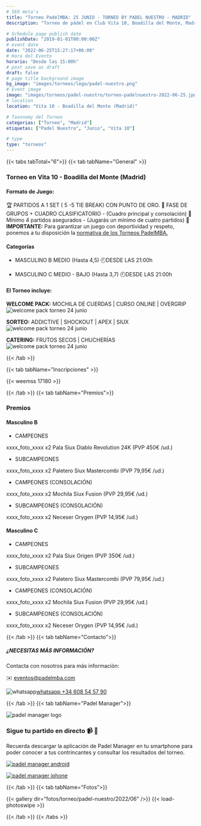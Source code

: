 ```yaml
---
# SEO meta's
title: "Torneo PadelMBA: 25 JUNIO - TORNEO BY PADEL NUESTRO - MADRID"
description: "Torneo de pádel en Club Vita 10, Boadilla del Monte, Madrid, el dia 25 de Junio 2022 by Padel Nuestro. Organizado gracias a PadelMBA, lider en formacion online de pádel."

# Schedule page publish date
publishDate: "2019-01-01T00:00:00Z"
# event date
date: "2022-06-25T15:27:17+06:00"
# Hora del Evento
horario: "Desde las 15:00h"
# post save as draft
draft: false
# page title background image
bg_image: "images/torneos/logo/padel-nuestro.png"
# Event image
image: "images/torneos/padel-nuestro/torneo-padelnuestro-2022-06-25.jpg"
# location
location: "Vita 10 - Boadilla del Monte (Madrid)"

# Taxonomy del Torneo
categorias: ["Torneo", "Madrid"]
etiquetas: ["Padel Nuestro", "Junio", "Vita 10"]

# type
type: "torneos"
---
```


{{< tabs tabTotal="6">}}
{{< tab tabName="General" >}}

### Torneo en Vita 10 - Boadilla del Monte (Madrid)

#### Formato de Juego:

🏆 PARTIDOS A 1 SET ( 5 -5 TIE BREAK) CON PUNTO DE ORO.
🔹 FASE DE GRUPOS + CUADRO CLASIFICATORIO - (Cuadro principal y consolación)
🎾 Mínimo 4 partidos asegurados - (Jugarás un mínimo de cuatro partidos)
📢 **IMPORTANTE:** Para garantizar un juego con deportividad y respeto, ponemos a tu disposición la [normativa de los Torneos PadelMBA.](/normativa/normativa-torneos-padelmba.pdf)

#### Categorías

- MASCULINO B
MEDIO (Hasta 4,5) 
🕘DESDE LAS 21:00h

- MASCULINO C
MEDIO - BAJO (Hasta 3,7)
🕘DESDE LAS 21:00h

#### El Torneo incluye:

**WELCOME PACK:** MOCHILA DE CUERDAS | CURSO ONLINE | OVERGRIP
![welcome pack torneo 24 junio](/images/torneos/padelvip/inscripcion/welcome-pack-inscripcion-padelvip-24-junio.png)

**SORTEO:** ADDICTIVE | SHOCKOUT | APEX | SIUX
![welcome pack torneo 24 junio](/images/torneos/padelvip/inscripcion/sorteo-torneo-padelvip-24-junio.png)

**CATERING:** FRUTOS SECOS | CHUCHERÍAS
![welcome pack torneo 24 junio](/images/torneos/padelvip/inscripcion/catering-torneo-padelvip.png)

{{< /tab >}}

{{< tab tabName="Inscripciones" >}}

{{< weemss 17180 >}}

{{< /tab >}}
{{< tab tabName="Premios">}}

### Premios

#### Masculino B

- CAMPEONES

xxxx_foto_xxxx
x2 Pala Siux Diablo Revolution 24K (PVP 450€ /ud.)

- SUBCAMPEONES

xxxx_foto_xxxx
x2 Paletero Siux Mastercombi (PVP 79,95€ /ud.)

- CAMPEONES (CONSOLACIÓN)

xxxx_foto_xxxx
x2 Mochila Siux Fusion (PVP 29,95€ /ud.)

- SUBCAMPEONES (CONSOLACIÓN)

xxxx_foto_xxxx
x2 Neceser Orygen (PVP 14,95€ /ud.)


#### Masculino C
- CAMPEONES

xxxx_foto_xxxx
x2 Pala Siux Origen (PVP 350€ /ud.)

- SUBCAMPEONES

xxxx_foto_xxxx
x2 Paletero Siux Mastercombi (PVP 79,95€ /ud.)

- CAMPEONES (CONSOLACIÓN)

xxxx_foto_xxxx
x2 Mochila Siux Fusion (PVP 29,95€ /ud.)

- SUBCAMPEONES (CONSOLACIÓN)

xxxx_foto_xxxx
x2 Neceser Orygen (PVP 14,95€ /ud.)

{{< /tab >}}
{{< tab tabName="Contacto">}}

##### ¿NECESITAS MÁS INFORMACIÓN?

Contacta con nosotros para más información:

✉️ [eventos@padelmba.com](mailto:eventos@padelmba.com)

![whatsapp](/images/torneos/logo/whatsapp-padelmba-torneos.png#wasap)[whatsapp +34 608 54 57 90](https://wa.me/34608545790)

{{< /tab >}}
{{< tab tabName="Padel Manager">}}

![padel manager logo](/images/torneos/logo/padel-manager/padel-manager-logo.svg)
### Sigue tu partido en directo 📹 :tennis: 

Recuerda descargar la aplicación de Padel Manager en tu smartphone para poder conocer a tus contrincantes y consultar los resultados del torneo.

[![padel manager android](/images/torneos/logo/padel-manager/padel-manager-google-play-badge-pmba.png)](https://play.google.com/store/apps/details?id=com.padelmanager.padelmanager&hl=es)

[![padel manager iphone](/images/torneos/logo/padel-manager/padel-manager-apple-store-badge-pmba.png)](https://apps.apple.com/es/app/padel-manager/id1084646571?l=es)


{{< /tab >}}
{{< tab tabName="Fotos">}}

{{< gallery dir="fotos/torneo/padel-nuestro/2022/06" />}} {{< load-photoswipe >}}

{{< /tab >}}
{{< /tabs >}}